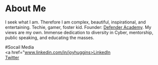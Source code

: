 # About Me
I seek what I am. Therefore I am complex, beautiful, inspirational, and entertaining. Techie, gamer, foster kid. Founder: <a href="http://www.networkdefenderacademy.com/">Defender Academy</a>. My views are my own. Immense dedication to diversity in Cyber, mentorship, public speaking, and educating the masses. 



#Socail Media
<br>
<a href="www.linkedin.com/in/joyhuggins>LinkedIn</a>
         <br>
<a href="www.twitter.com/_joyous_">Twitter</a>
